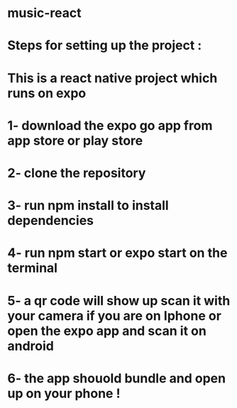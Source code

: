 # music-react

# Steps for setting up the project :
# This is a react native project which runs on expo 
# 1- download the expo go app from app store or play store
# 2- clone the repository 
# 3- run npm install to install dependencies 
# 4- run npm start or expo start on the terminal
# 5- a qr code will show up scan it with your camera if you are on Iphone or open the expo app and scan it on android
# 6- the app shouold bundle and open up on your phone !
